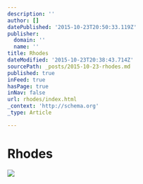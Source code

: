 ```yaml
---
description: ''
author: []
datePublished: '2015-10-23T20:50:33.119Z'
publisher:
  domain: ''
  name: ''
title: Rhodes
dateModified: '2015-10-23T20:38:43.714Z'
sourcePath: _posts/2015-10-23-rhodes.md
published: true
inFeed: true
hasPage: true
inNav: false
url: rhodes/index.html
_context: 'http://schema.org'
_type: Article

---
```

# Rhodes
![](https://the-grid-user-content.s3-us-west-2.amazonaws.com/18c55f5f-283e-453b-bd30-f6087a61b090.png)